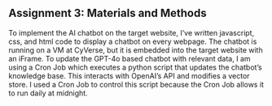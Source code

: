 ## Assignment 3: Materials and Methods 

To implement the AI chatbot on the target website, I’ve written javascript, css, and html code to display a chatbot on every webpage.  The chatbot is running on a VM at CyVerse, but it is embedded into the target website with an iFrame. To update the GPT-4o based chatbot with relevant data, I am using a Cron Job which executes a python script that updates the chatbot’s knowledge base. This interacts with OpenAI’s API and modifies a vector store. I used a Cron Job to control this script because the Cron Job allows it to run daily at midnight.